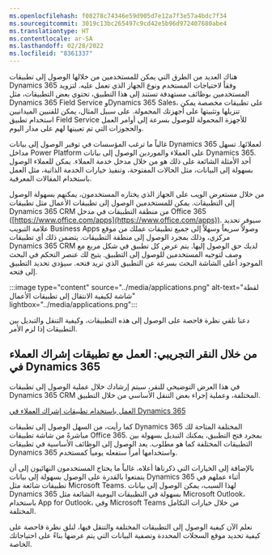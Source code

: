 ```yaml
---
ms.openlocfilehash: f08278c74346e59d905d7e12a7f3e57a4bdc7f34
ms.sourcegitcommit: 3019c13bc265497c9cd42e5b96d972407680abe4
ms.translationtype: HT
ms.contentlocale: ar-SA
ms.lasthandoff: 02/28/2022
ms.locfileid: "8361337"
---
```

هناك العديد من الطرق التي يمكن للمستخدمين من خلالها الوصول إلى تطبيقات Dynamics 365 وفقاً لاحتياجات المستخدم ونوع الجهاز الذي تعمل عليه. لتزويد المستخدمين بوظائف مستهدفة تستند إلى هذا التطبيق، تحتوي بعض التطبيقات، مثل Dynamics 365 Field Service وDynamics 365 Sales، على تطبيقات مخصصة يمكن تنزيلها وتثبيتها على أجهزتك المحمولة. على سبيل المثال، يمكن للفنيين الميدانيين استخدام تطبيق Field Service للأجهزة المحمولة للوصول بسرعة إلى أوامر العمل والحجوزات التي تم تعيينها لهم على مدار اليوم. 

غالباً ما ترغب المؤسسات في توفير الوصول إلى بيانات Dynamics 365 لعملائها. تسهل مداخل Power Platform على العملاء والموردين الوصول إلى بيانات Dynamics 365. أحد الأمثلة الشائعة على ذلك هو من خلال مدخل خدمة العملاء. يمكن للعملاء الوصول بسهولة إلى البيانات، مثل الحالات المفتوحة، وتنفيذ خيارات الخدمة الذاتية، مثل العمل باستخدام المقالات المعرفية. 

من خلال مستعرض الويب على الجهاز الذي يختاره المستخدمون، يمكنهم بسهولة الوصول إلى التطبيقات. يمكن للمستخدمين الوصول إلى تطبيقات الأعمال مثل تطبيقات Dynamics 365 CRM من منطقة التطبيقات في مدخل Office 365 ([https://www.office.com/apps](https://www.office.com/apps)). سيوفر تحديد علامة التبويب Business Apps وصولاً سريعاً وسهلاً إلى جميع تطبيقات عملك من موقع مركزي، وذلك بمجرد الوصول إلى منطقة التطبيقات. يتضمن ذلك أي تطبيقات Dynamics 365 CRM لديك حق الوصول إليها. يتم عرض كل تطبيق في شكل مربع مع وصف لتوجيه المستخدمين للوصول إلى التطبيق. يتيح لك عنصر التحكم في البحث الموجود أعلى الشاشة البحث بسرعة عن التطبيق الذي تريد فتحه. سيؤدي تحديد التطبيق إلى فتحه. 

:::image type="content" source="../media/applications.png" alt-text="لقطة شاشة لكيفية الانتقال إلى تطبيقات الأعمال" lightbox="../media/applications.png":::

دعنا نلقي نظرة فاحصة على الوصول إلى هذه التطبيقات، وكيفية التنقل والتبديل بين التطبيقات إذا لزم الأمر. 

## <a name="click-through-demo-work-with-dynamics-365-customer-engagement-apps"></a>من خلال النقر التجريبي: العمل مع تطبيقات إشراك العملاء في Dynamics 365

في هذا العرض التوضيحي للنقر، سيتم إرشادك خلال عملية الوصول إلى تطبيقات Dynamics 365 CRM المختلفة، وعملية إجراء بعض التنقل الأساسي من خلال التطبيق. 

[العمل باستخدام تطبيقات إشراك العملاء في Dynamics 365](https://edxinteractivepage.blob.core.windows.net/edxpages/mb-910/version2/M1-Customer-Engagement-Apps/index.html)

كما رأيت، من السهل الوصول إلى تطبيقات Dynamics 365 المختلفة المتاحة لك مباشرةً من شاشة تطبيقات Office 365. بمجرد فتح التطبيق، يمكنك التبديل بسهولة بين التطبيقات المختلفة كما هو مطلوب. يعد الوصول إلى الوظائف الأساسية في تطبيقات Dynamics 365 واستخدامها أمراً ستفعله يومياً كمستخدم. 

بالإضافة إلى الخيارات التي ذكرناها أعلاه، غالباً ما يحتاج المستخدمون النهائيون إلى أن يتمتعوا بالقدرة على الوصول بسهولة إلى بيانات Dynamics 365 أثناء عملهم في تطبيقات شائعة مثل Microsoft Teams. لهذا السبب، يمكن الوصول إلى بيانات Dynamics 365 بسهولة في التطبيقات اليومية الشائعة مثل Microsoft Outlook، باستخدام App for Outlook، وفي Microsoft Teams من خلال خيارات التكامل المختلفة. 

نعلم الآن كيفية الوصول إلى التطبيقات المختلفة والتنقل فيها، لنلق نظرة فاحصة على كيفية تحديد موقع السجلات المحددة وتصفية البيانات التي يتم عرضها بناءً على احتياجاتك الخاصة. 

 